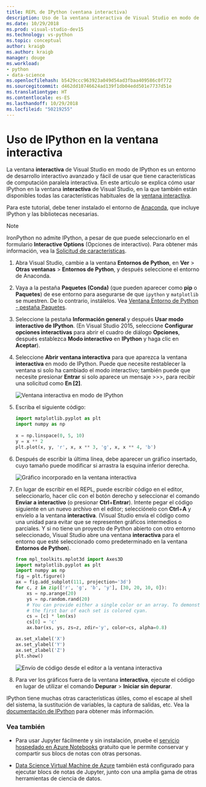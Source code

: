 ```yaml
---
title: REPL de IPython (ventana interactiva)
description: Uso de la ventana interactiva de Visual Studio en modo de IPython para tener un entorno de desarrollo interactivo fácil de usar que tiene características de computación paralela interactiva.
ms.date: 10/29/2018
ms.prod: visual-studio-dev15
ms.technology: vs-python
ms.topic: conceptual
author: kraigb
ms.author: kraigb
manager: douge
ms.workload:
- python
- data-science
ms.openlocfilehash: b5429ccc963923a049d54ad3fbaa409586c0f772
ms.sourcegitcommit: d462dd10746624ad139f1db04edd501e7737d51e
ms.translationtype: HT
ms.contentlocale: es-ES
ms.lasthandoff: 10/29/2018
ms.locfileid: "50219255"
---
```

# <a name="use-ipython-in-the-interactive-window"></a>Uso de IPython en la ventana interactiva

La ventana **interactiva** de Visual Studio en modo de IPython es un entorno de desarrollo interactivo avanzado y fácil de usar que tiene características de computación paralela interactiva. En este artículo se explica cómo usar IPython en la ventana **interactiva** de Visual Studio, en la que también están disponibles todas las características habituales de la [ventana interactiva](python-interactive-repl-in-visual-studio.md).

Para este tutorial, debe tener instalado el entorno de [Anaconda](https://www.continuum.io), que incluye IPython y las bibliotecas necesarias.

> [!Note]
> IronPython no admite IPython, a pesar de que puede seleccionarlo en el formulario **Interactive Options** (Opciones de interactivo). Para obtener más información, vea la [Solicitud de características](https://github.com/Microsoft/PTVS/issues/84).

1. Abra Visual Studio, cambie a la ventana **Entornos de Python**, en **Ver** > **Otras ventanas** > **Entornos de Python**, y después seleccione el entorno de Anaconda.

2. Vaya a la pestaña **Paquetes (Conda)** (que pueden aparecer como **pip** o **Paquetes**) de ese entorno para asegurarse de que `ipython` y `matplotlib` se muestren. De lo contrario, instálelos. Vea [Ventana Entorno de Python - pestaña Paquetes](python-environments-window-tab-reference.md).

3. Seleccione la pestaña **Información general** y después **Usar modo interactivo de IPython**. (En Visual Studio 2015, seleccione **Configurar opciones interactivas** para abrir el cuadro de diálogo **Opciones**, después establezca **Modo interactivo** en **IPython** y haga clic en **Aceptar**).

4. Seleccione **Abrir ventana interactiva** para que aparezca la ventana **interactiva** en modo de IPython. Puede que necesite restablecer la ventana si solo ha cambiado el modo interactivo; también puede que necesite presionar **Entrar** si solo aparece un mensaje >>>, para recibir una solicitud como **En [2]**.

    ![Ventana interactiva en modo de IPython](media/ipython-repl-03.png)

5. Escriba el siguiente código:

   ```python
   import matplotlib.pyplot as plt
   import numpy as np
  
   x = np.linspace(0, 5, 10)
   y = x ** 2
   plt.plot(x, y, 'r', x, x ** 3, 'g', x, x ** 4, 'b')
   ```

6. Después de escribir la última línea, debe aparecer un gráfico insertado, cuyo tamaño puede modificar si arrastra la esquina inferior derecha.

    ![Gráfico incorporado en la ventana interactiva](media/ipython-repl-04.png)

7. En lugar de escribir en el REPL, puede escribir código en el editor, seleccionarlo, hacer clic con el botón derecho y seleccionar el comando **Enviar a interactivo** (o presionar **Ctrl**+**Entrar**). Intente pegar el código siguiente en un nuevo archivo en el editor; selecciónelo con **Ctrl**+**A** y envíelo a la ventana **interactiva**. (Visual Studio envía el código como una unidad para evitar que se representen gráficos intermedios o parciales. Y si no tiene un proyecto de Python abierto con otro entorno seleccionado, Visual Studio abre una ventana **interactiva** para el entorno que esté seleccionado como predeterminado en la ventana **Entornos de Python**).

    ```python
    from mpl_toolkits.mplot3d import Axes3D
    import matplotlib.pyplot as plt
    import numpy as np
    fig = plt.figure()
    ax = fig.add_subplot(111, projection='3d')
    for c, z in zip(['r', 'g', 'b', 'y'], [30, 20, 10, 0]):
        xs = np.arange(20)
        ys = np.random.rand(20)
        # You can provide either a single color or an array. To demonstrate this,
        # the first bar of each set is colored cyan.
        cs = [c] * len(xs)
        cs[0] = 'c'
        ax.bar(xs, ys, zs=z, zdir='y', color=cs, alpha=0.8)

    ax.set_xlabel('X')
    ax.set_ylabel('Y')
    ax.set_zlabel('Z')
    plt.show()
    ```

    ![Envío de código desde el editor a la ventana interactiva](media/ipython-repl-05.png)

8. Para ver los gráficos fuera de la ventana **interactiva**, ejecute el código en lugar de utilizar el comando **Depurar** > **Iniciar sin depurar**.

IPython tiene muchas otras características útiles, como el escape al shell del sistema, la sustitución de variables, la captura de salidas, etc. Vea la [documentación de IPython](http://ipython.org/documentation.html) para obtener más información.

### <a name="see-also"></a>Vea también

- Para usar Jupyter fácilmente y sin instalación, pruebe el [servicio hospedado en Azure Notebooks](https://notebooks.azure.com/) gratuito que le permite conservar y compartir sus blocs de notas con otras personas.

- [Data Science Virtual Machine de Azure](/azure/machine-learning/data-science-virtual-machine/overview) también está configurado para ejecutar blocs de notas de Jupyter, junto con una amplia gama de otras herramientas de ciencia de datos.
